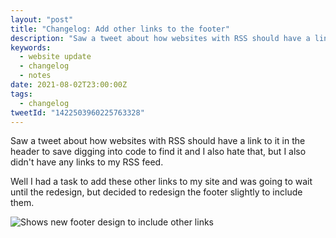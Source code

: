 ```yaml
---
layout: "post"
title: "Changelog: Add other links to the footer"
description: "Saw a tweet about how websites with RSS should have a link to it in the header to save digging into code to find it, after a tiny footer redesign I added mine"
keywords:
  - website update
  - changelog
  - notes
date: 2021-08-02T23:00:00Z
tags:
  - changelog
tweetId: "1422503960225763328"
---
```

Saw a tweet about how websites with RSS should have a link to it in the header to save digging into code to find it and I also hate that, but I also didn't have any links to my RSS feed.

Well I had a task to add these other links to my site and was going to wait until the redesign, but decided to redesign the footer slightly to include them.

![Shows new footer design to include other links](https://res.cloudinary.com/juanfernandes/image/upload/v1627985692/footer-links.png)
